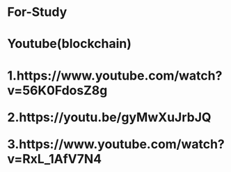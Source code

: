 # For-Study
<div>
  <h1>Youtube(blockchain)<h1/>
  <p>1.https://www.youtube.com/watch?v=56K0FdosZ8g<p/>
  <p>2.https://youtu.be/gyMwXuJrbJQ<p/>
  <p>3.https://www.youtube.com/watch?v=RxL_1AfV7N4<p/>
<div/>



